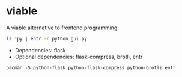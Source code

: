 # viable

A viable alternative to frontend programming.

```sh
ls *py | entr -r python gui.py
```

* Dependencies: flask
* Optional dependencies: flask-compress, brotli, entr

```
pacman -S python-flask python-flask-compress python-brotli entr
```
